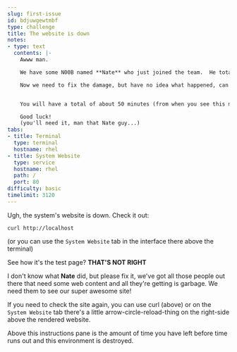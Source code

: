 ```yaml
---
slug: first-issue
id: bdjuwgewtmbf
type: challenge
title: The website is down
notes:
- type: text
  contents: |-
    Awww man.

    We have some N00B named **Nate** who just joined the team.  He totally messed up our production web server because he downloaded some ansible playbooks to **harden** our servers, but had no idea what they actually did.

    Now we need to fix the damage, but have no idea what happened, can you help?


    You will have a total of about 50 minutes (from when you see this message) to see if you can fix all the things **NATE** messed up.

    Good luck!
    (you'll need it, man that Nate guy...)
tabs:
- title: Terminal
  type: terminal
  hostname: rhel
- title: System Website
  type: service
  hostname: rhel
  path: /
  port: 80
difficulty: basic
timelimit: 3120
---
```

Ugh, the system's website is down.  Check it out:

```
curl http://localhost
```

(or you can use the `System Website` tab in the interface there above the terminal)

See how it's the test page?
**THAT'S NOT RIGHT**

I don't know what **Nate** did, but please fix it, we've got all those people out there that need some web content and all they're getting is garbage.  We need them to see our super awesome site!

If you need to check the site again, you can use curl (above) or on the `System Website` tab there's a little arrow-circle-reload-thing on the right-side above the rendered website.

Above this instructions pane is the amount of time you have left before time runs out and this environment is destroyed.

